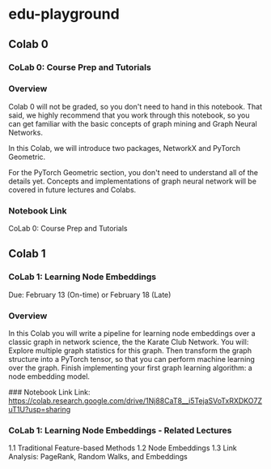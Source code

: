 # edu-playground

## Colab 0

### CoLab 0: Course Prep and Tutorials
 
### Overview
Colab 0 will not be graded, so you don't need to hand in this notebook. That said, we highly recommend that you work through this notebook, so you can get familiar with the basic concepts of graph mining and Graph Neural Networks.

In this Colab, we will introduce two packages, NetworkX and PyTorch Geometric.

For the PyTorch Geometric section, you don't need to understand all of the details yet. Concepts and implementations of graph neural network will be covered in future lectures and Colabs.

### Notebook Link
CoLab 0: Course Prep and Tutorials


## Colab 1

### CoLab 1: Learning Node Embeddings
Due: February 13 (On-time) or February 18 (Late)
 
### Overview
In this Colab you will write a pipeline for learning node embeddings over a classic graph in network science, the the Karate Club Network. You will:
Explore multiple graph statistics for this graph.
Then transform the graph structure into a PyTorch tensor, so that you can perform machine learning over the graph.
Finish implementing your first graph learning algorithm: a node embedding model.

### Notebook Link
Link: https://colab.research.google.com/drive/1Nj88CaT8__i5TejaSVoTxRXDKO7ZuT1U?usp=sharing

### CoLab 1: Learning Node Embeddings - Related Lectures
1.1 Traditional Feature-based Methods
1.2 Node Embeddings
1.3 Link Analysis: PageRank, Random Walks, and Embeddings

